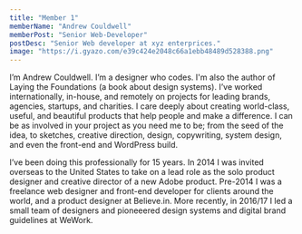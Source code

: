 ```yaml
---
title: "Member 1"
memberName: "Andrew Couldwell"
memberPost: "Senior Web-Developer"
postDesc: "Senior Web developer at xyz enterprices."
image: "https://i.gyazo.com/e39c424e2048c66a1ebb48489d528388.png"
---
```

I’m Andrew Couldwell. I’m a designer who codes. I'm also the author of Laying the Foundations (a book about design systems). I’ve worked internationally, in-house, and remotely on projects for leading brands, agencies, startups, and charities. I care deeply about creating world-class, useful, and beautiful products that help people and make a difference. I can be as involved in your project as you need me to be; from the seed of the idea, to sketches, creative direction, design, copywriting, system design, and even the front-end and WordPress build.

I’ve been doing this professionally for 15 years. In 2014 I was invited overseas to the United States to take on a lead role as the solo product designer and creative director of a new Adobe product. Pre-2014 I was a freelance web designer and front-end developer for clients around the world, and a product designer at Believe.in. More recently, in 2016/17 I led a small team of designers and pioneeered design systems and digital brand guidelines at WeWork.